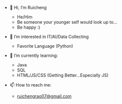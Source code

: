 - 👋 Hi, I’m Ruicheng

  - He/Him
  - Be someone your younger self would look up to...
  - Be happy :)


- 👀 I’m interested in IT/AI/Data Collecting 
  - Favorite Language (Python)


- 🌱 I’m currently learning:
  - Java 
  - SQL
  - HTML/JS/CSS (Getting Better...Especially JS)
  
 - 📫 How to reach me: 
    - ruichengrao07@gmail.com

<!---
ruichengrao/ruichengrao is a ✨ special ✨ repository because its `README.md` (this file) appears on your GitHub profile.
You can click the Preview link to take a look at your changes.
--->
